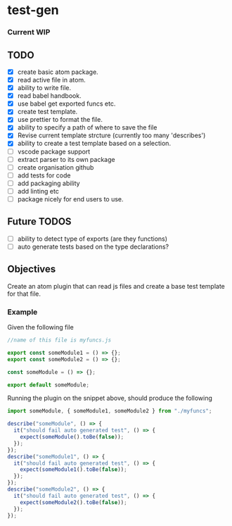 # test-gen

### Current WIP

## TODO

* [x] create basic atom package.
* [x] read active file in atom.
* [x] ability to write file.
* [x] read babel handbook.
* [x] use babel get exported funcs etc.
* [x] create test template.
* [x] use prettier to format the file.
* [x] ability to specify a path of where to save the file
* [x] Revise current template strcture (currently too many 'describes')
* [x] ability to create a test template based on a selection.
* [ ] vscode package support
* [ ] extract parser to its own package
* [ ] create organisation github
* [ ] add tests for code
* [ ] add packaging ability
* [ ] add linting etc
* [ ] package nicely for end users to use.

## Future TODOS

* [ ] ability to detect type of exports (are they functions)
* [ ] auto generate tests based on the type declarations?

## Objectives

Create an atom plugin that can read js files and create a base test template for that file.

### Example

Given the following file

```javascript
//name of this file is myfuncs.js

export const someModule1 = () => {};
export const someModule2 = () => {};

const someModule = () => {};

export default someModule;
```

Running the plugin on the snippet above, should produce the following

```javascript
import someModule, { someModule1, someModule2 } from "./myfuncs";

describe("someModule", () => {
  it("should fail auto generated test", () => {
    expect(someModule().toBe(false));
  });
});
describe("someModule1", () => {
  it("should fail auto generated test", () => {
    expect(someModule1().toBe(false));
  });
});
describe("someModule2", () => {
  it("should fail auto generated test", () => {
    expect(someModule2().toBe(false));
  });
});
```
